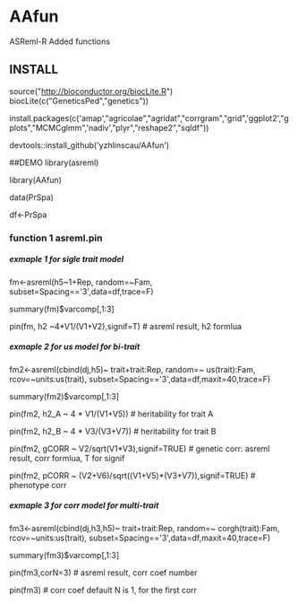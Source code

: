 # AAfun
ASReml-R Added functions

## INSTALL
source("http://bioconductor.org/biocLite.R") 
biocLite(c("GeneticsPed","genetics"))

install.packages(c('amap',"agricolae","agridat","corrgram","grid",'ggplot2',"gplots","MCMCglmm",'nadiv',"plyr","reshape2","sqldf"))

devtools::install_github('yzhlinscau/AAfun')

##DEMO
library(asreml)

library(AAfun)

data(PrSpa)

df<-PrSpa

### function 1 asreml.pin 
##### exmaple 1 for sigle trait model

fm<-asreml(h5~1+Rep, random=~Fam, subset=Spacing=='3',data=df,trace=F)

summary(fm)$varcomp[,1:3]

pin(fm, h2 ~4*V1/(V1+V2),signif=T) # asreml result, h2 formlua

##### exmaple 2 for us model for bi-trait
fm2<-asreml(cbind(dj,h5)~ trait+trait:Rep,
               random=~ us(trait):Fam, rcov=~units:us(trait),
               subset=Spacing=='3',data=df,maxit=40,trace=F)

summary(fm2)$varcomp[,1:3]

pin(fm2, h2_A ~ 4 * V1/(V1+V5)) # heritability for trait A

pin(fm2, h2_B ~ 4 * V3/(V3+V7)) # heritability for trait B

pin(fm2, gCORR ~ V2/sqrt(V1*V3),signif=TRUE) # genetic corr: asreml result, corr formlua, T for signif

pin(fm2, pCORR ~ (V2+V6)/sqrt((V1+V5)*(V3+V7)),signif=TRUE) # phenotype corr

##### exmaple 3 for corr model for multi-trait
fm3<-asreml(cbind(dj,h3,h5)~ trait+trait:Rep, 
            random=~ corgh(trait):Fam, rcov=~units:us(trait),
            subset=Spacing=='3',data=df,maxit=40,trace=F)
            
summary(fm3)$varcomp[,1:3]

pin(fm3,corN=3) #  asreml result, corr coef number

pin(fm3) # corr coef default N is 1, for the first corr
